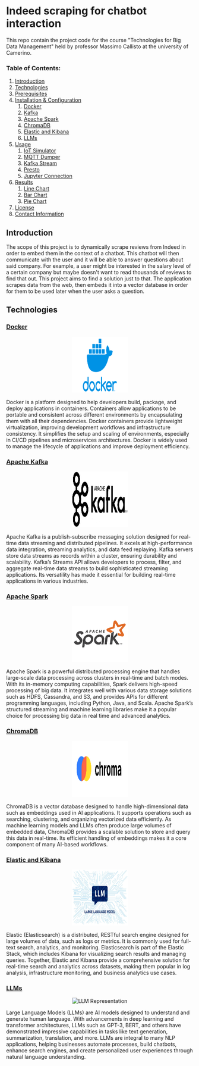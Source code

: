 # Indeed scraping for chatbot interaction

This repo contain the project code for the course "Technologies for Big Data Management" held by professor Massimo Callisto at the university of Camerino. 

### Table of Contents:
1. [Introduction](#introduction)
1. [Technologies](#technologies)  
1. [Prerequisites](#prerequisites)
1. [Installation & Configuration](#installation-and-configuration)  
    1. [Docker](#docker)
    1. [Kafka](#kafka)
    1. [Apache Spark](#spark)
    1. [ChromaDB](#chromadb)
    1. [Elastic and Kibana](#elastic)
    1. [LLMs](#llm)
1. [Usage](#usage)  
    1. [IoT Simulator](#iot-simulator-1)
    1. [MQTT Dumper](#mqtt-dumper-1)
    1. [Kafka Stream](#kafkastream-2)
    1. [Presto](#presto-1)
    1. [Jupyter Connection](#jupyter-1)
1. [Results](#results)  
    1. [Line Chart](#linechart-1)
    1. [Bar Chart](#barchart-1)
    1. [Pie Chart](#piechart-1)
1. [License](#license)
1. [Contact Information](#contact-information) 

## Introduction
The scope of this project is to dynamically scrape reviews from Indeed in order to embed them in the context of a chatbot. This chatbot will then communicate with the user and it will be able to answer questions about said company. For example, a user might be interested in the salary level of a certain company but maybe doesn't want to read thousands of reviews to find that out. This project aims to find a solution just to that.
The application scrapes data from the web, then embeds it into a vector database in order for them to be used later when the user asks a question.

## Technologies

### [Docker](#docker)
<p align="center">
  <img src="logos/docker-logo.png" alt="Docker Logo" title="Docker" width="150" height="150">
</p>

Docker is a platform designed to help developers build, package, and deploy applications in containers. Containers allow applications to be portable and consistent across different environments by encapsulating them with all their dependencies. Docker containers provide lightweight virtualization, improving development workflows and infrastructure consistency. It simplifies the setup and scaling of environments, especially in CI/CD pipelines and microservices architectures. Docker is widely used to manage the lifecycle of applications and improve deployment efficiency.

### [Apache Kafka](#kafka)
<p align="center">
  <img src="logos/kafka-logo.png" alt="Kafka Logo" title="Kafka" width="150" height="150">
</p>

Apache Kafka is a publish-subscribe messaging solution designed for real-time data streaming and distributed pipelines. It excels at high-performance data integration, streaming analytics, and data feed replaying. Kafka servers store data streams as records within a cluster, ensuring durability and scalability. Kafka’s Streams API allows developers to process, filter, and aggregate real-time data streams to build sophisticated streaming applications. Its versatility has made it essential for building real-time applications in various industries.

### [Apache Spark](#spark)
<p align="center">
  <img src="logos/spark-logo.png" alt="Spark Logo" title="Apache Spark" width="150" height="150">
</p>

Apache Spark is a powerful distributed processing engine that handles large-scale data processing across clusters in real-time and batch modes. With its in-memory computing capabilities, Spark delivers high-speed processing of big data. It integrates well with various data storage solutions such as HDFS, Cassandra, and S3, and provides APIs for different programming languages, including Python, Java, and Scala. Apache Spark’s structured streaming and machine learning libraries make it a popular choice for processing big data in real time and advanced analytics.

### [ChromaDB](#chromadb)
<p align="center">
  <img src="logos/chroma-logo.png" alt="ChromaDB Logo" title="ChromaDB" width="150" height="150">
</p>

ChromaDB is a vector database designed to handle high-dimensional data such as embeddings used in AI applications. It supports operations such as searching, clustering, and organizing vectorized data efficiently. As machine learning models and LLMs often produce large volumes of embedded data, ChromaDB provides a scalable solution to store and query this data in real-time. Its efficient handling of embeddings makes it a core component of many AI-based workflows.

### [Elastic and Kibana](#elastic)
<p align="center">
  <img src="llm-logo.jpg" alt="Elastic Logo" title="Elastic" width="150" height="150">
</p>

Elastic (Elasticsearch) is a distributed, RESTful search engine designed for large volumes of data, such as logs or metrics. It is commonly used for full-text search, analytics, and monitoring. Elasticsearch is part of the Elastic Stack, which includes Kibana for visualizing search results and managing queries. Together, Elastic and Kibana provide a comprehensive solution for real-time search and analytics across datasets, making them popular in log analysis, infrastructure monitoring, and business analytics use cases.

### [LLMs](#llm)
<p align="center">
  <img src="PLACEHOLDER_FOR_LLM_IMAGE" alt="LLM Representation" title="LLM" width="150" height="150">
</p>

Large Language Models (LLMs) are AI models designed to understand and generate human language. With advancements in deep learning and transformer architectures, LLMs such as GPT-3, BERT, and others have demonstrated impressive capabilities in tasks like text generation, summarization, translation, and more. LLMs are integral to many NLP applications, helping businesses automate processes, build chatbots, enhance search engines, and create personalized user experiences through natural language understanding.

